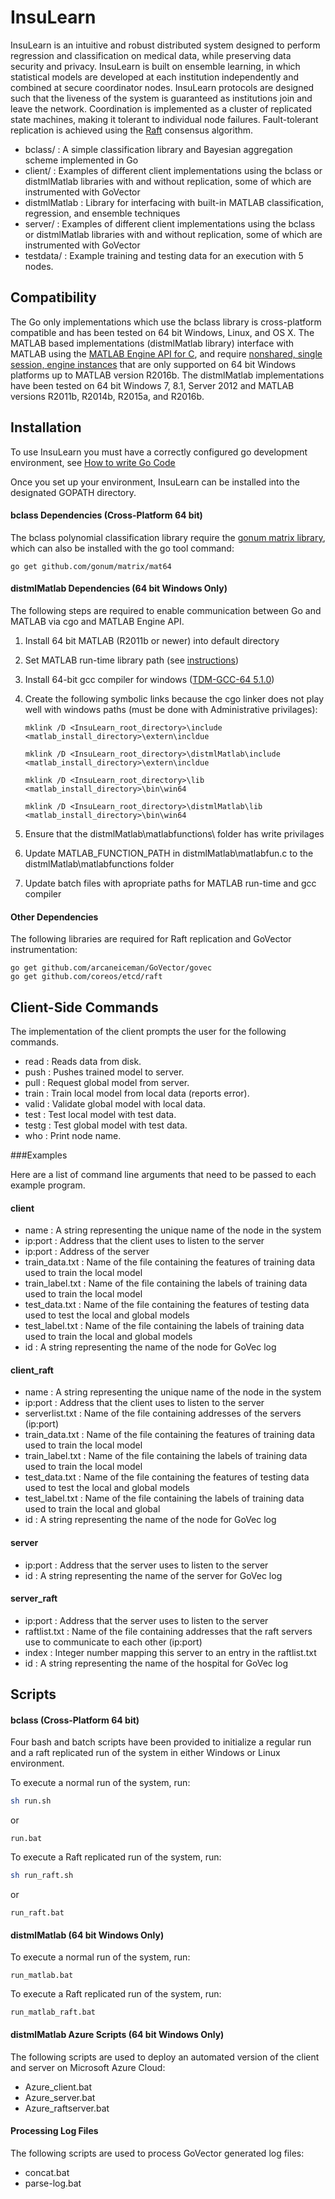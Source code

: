 # InsuLearn
InsuLearn is an intuitive and robust distributed system designed to perform regression and classification on medical data, while preserving data security and privacy.  InsuLearn is built on ensemble learning, in which statistical models are developed at each institution independently and combined at secure coordinator nodes. InsuLearn protocols are designed such that the liveness of the system is guaranteed as institutions join and leave the network. Coordination is implemented as a cluster of replicated state machines, making it tolerant to individual node failures.  Fault-tolerant replication is achieved using the [Raft](https://raft.github.io/) consensus algorithm.

* bclass/       : A simple classification library and Bayesian aggregation scheme implemented in Go
* client/       : Examples of different client implementations using the bclass or distmlMatlab libraries with and without replication, some of which are instrumented with GoVector
* distmlMatlab  : Library for interfacing with built-in MATLAB classification, regression, and ensemble techniques
* server/       : Examples of different client implementations using the bclass or distmlMatlab libraries with and without replication, some of which are instrumented with GoVector
* testdata/     : Example training and testing data for an execution with 5 nodes.

## Compatibility

The Go only implementations which use the bclass library is cross-platform compatible and has been tested on 64 bit Windows, Linux, and OS X. The MATLAB based implementations (distmlMatlab library) interface with MATLAB using the [MATLAB Engine API for C](https://www.mathworks.com/help/matlab/calling-matlab-engine-from-c-c-and-fortran-programs.html), and require [nonshared, single session, engine instances](https://www.mathworks.com/help/matlab/apiref/engopensingleuse.html) that are only supported on 64 bit Windows platforms up to MATLAB version R2016b. The distmlMatlab implementations have been tested on 64 bit Windows 7, 8.1, Server 2012 and MATLAB versions R2011b, R2014b, R2015a, and R2016b.

## Installation

To use InsuLearn you must have a correctly configured go development environment, see [How to write Go Code](https://golang.org/doc/code.html)

Once you set up your environment, InsuLearn can be installed into the designated GOPATH directory.

#### bclass Dependencies (Cross-Platform 64 bit)
The bclass polynomial classification library require the [gonum matrix library](https://github.com/gonum/matrix), which can also be installed with the go tool command:

```
go get github.com/gonum/matrix/mat64
```
#### distmlMatlab Dependencies (64 bit Windows Only)
The following steps are required to enable communication between Go and MATLAB via cgo and MATLAB Engine API.

 1. Install 64 bit MATLAB (R2011b or newer) into default directory
 2. Set MATLAB run-time library path (see [instructions](https://www.mathworks.com/help/matlab/matlab_external/building-and-running-engine-applications-on-windows-operating-systems.html))
 3. Install 64-bit gcc compiler for windows ([TDM-GCC-64 5.1.0](http://tdm-gcc.tdragon.net/download))
 4. Create the following symbolic links because the cgo linker does not play well with windows paths (must be done with Administrative privilages):

	```
	mklink /D <InsuLearn_root_directory>\include <matlab_install_directory>\extern\incldue
	
	mklink /D <InsuLearn_root_directory>\distmlMatlab\include <matlab_install_directory>\extern\incldue
	
	mklink /D <InsuLearn_root_directory>\lib <matlab_install_directory>\bin\win64
	
	mklink /D <InsuLearn_root_directory>\distmlMatlab\lib <matlab_install_directory>\bin\win64 
	```
 5. Ensure that the distmlMatlab\matlabfunctions\ folder has write privilages
 6. Update MATLAB_FUNCTION_PATH in distmlMatlab\matlabfun.c to the distmlMatlab\matlabfunctions folder
 6. Update batch files with apropriate paths for MATLAB run-time and gcc compiler

#### Other Dependencies
The following libraries are required for Raft replication and GoVector instrumentation:
```
go get github.com/arcaneiceman/GoVector/govec
go get github.com/coreos/etcd/raft
```


## Client-Side Commands

The implementation of the client prompts the user for the following commands.

* read  : Reads data from disk.
* push  : Pushes trained model to server.
* pull  : Request global model from server.
* train : Train local model from local data (reports error).
* valid : Validate global model with local data.
* test  : Test local model with test data.
* testg : Test global model with test data.
* who   : Print node name.

###Examples

Here are a list of command line arguments that need to be passed to each example program.

#### client
* name           : A string representing the unique name of the node in the system
* ip:port        : Address that the client uses to listen to the server
* ip:port        : Address of the server
* train_data.txt       : Name of the file containing the features of training data used to train the local model
* train_label.txt      : Name of the file containing the labels of training data used to train the local model
* test_data.txt       : Name of the file containing the features of testing data used to test the local and global models
* test_label.txt      : Name of the file containing the labels of training data used to train the local and global models
* id             : A string representing the name of the node for GoVec log

#### client_raft
* name           : A string representing the unique name of the node in the system
* ip:port        : Address that the client uses to listen to the server
* serverlist.txt : Name of the file containing addresses of the servers (ip:port)
* train_data.txt       : Name of the file containing the features of training data used to train the local model
* train_label.txt      : Name of the file containing the labels of training data used to train the local model
* test_data.txt       : Name of the file containing the features of testing data used to test the local and global models
* test_label.txt      : Name of the file containing the labels of training data used to train the local and global 
* id             : A string representing the name of the node for GoVec log

#### server
* ip:port        : Address that the server uses to listen to the server
* id             : A string representing the name of the server for GoVec log

#### server_raft
* ip:port        : Address that the server uses to listen to the server
* raftlist.txt   : Name of the file containing addresses that the raft servers use to communicate to each other (ip:port)
* index          : Integer number mapping this server to an entry in the raftlist.txt
* id             : A string representing the name of the hospital for GoVec log

## Scripts
#### bclass (Cross-Platform 64 bit)
Four bash and batch scripts have been provided to initialize a regular run and a raft replicated run of the system in either Windows or Linux environment.

To execute a normal run of the system, run:

```sh
sh run.sh
```
or
```
run.bat
```

To execute a Raft replicated run of the system, run:

```sh
sh run_raft.sh
```
or
```
run_raft.bat
```

#### distmlMatlab (64 bit Windows Only)
To execute a normal run of the system, run:

```
run_matlab.bat
```

To execute a Raft replicated run of the system, run:

```
run_matlab_raft.bat
```

#### distmlMatlab Azure Scripts (64 bit Windows Only)
The following scripts are used to deploy an automated version of the client and server on Microsoft Azure Cloud:

 * Azure_client.bat
 * Azure_server.bat
 * Azure_raftserver.bat


#### Processing Log Files
The following scripts are used to process GoVector generated log files:

 * concat.bat
 * parse-log.bat
